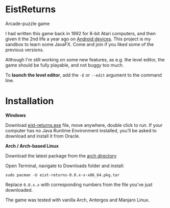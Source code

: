 # EistReturns
Arcade-puzzle game

I had written this game back in 1992 for 8-bit Atari computers, 
and then given it the 2nd life a year ago on [Android devices](https://play.google.com/store/apps/details?id=pl.nwg.dev.eist).
This project is my sandbox to learn some JavaFX. Come and join if you liked some of the previous 
versions.

Although I'm still working on some new features, as e.g. the level editor, 
the game should be fully playable, and not buggy too much.

To **launch the level editor**, add the `-E` or `--edit` argument to the command line.

Installation
===============

**Windows**

Download [eist-returns.exe](https://github.com/nwg-piotr/EistReturns/raw/master/windows/eist-returns.exe) file,
move anywhere, double click to run. If your computer has no Java Runtime Environment installed, 
you’ll be asked to download and install it from Oracle.

**Arch / Arch-based Linux**

Download the latest package from the [arch directory](https://github.com/nwg-piotr/EistReturns/tree/master/arch)

Open Terminal, navigate to Downloads folder and install:

`sudo pacman -U eist-returns-0.0.x-x-x86_64.pkg.tar`

Replace `0.0.x.x` with corresponding numbers from the file you've just downloaded.

The game was tested with vanilla Arch, Antergos and Manjaro Linux.
